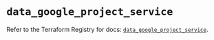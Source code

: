 # `data_google_project_service`

Refer to the Terraform Registry for docs: [`data_google_project_service`](https://registry.terraform.io/providers/hashicorp/google/6.47.0/docs/data-sources/project_service).
